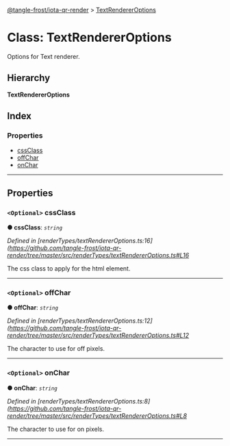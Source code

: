 [@tangle-frost/iota-qr-render](../README.md) > [TextRendererOptions](../classes/textrendereroptions.md)

# Class: TextRendererOptions

Options for Text renderer.

## Hierarchy

**TextRendererOptions**

## Index

### Properties

* [cssClass](textrendereroptions.md#cssclass)
* [offChar](textrendereroptions.md#offchar)
* [onChar](textrendereroptions.md#onchar)

---

## Properties

<a id="cssclass"></a>

### `<Optional>` cssClass

**● cssClass**: *`string`*

*Defined in [renderTypes/textRendererOptions.ts:16](https://github.com/tangle-frost/iota-qr-render/tree/master/src/renderTypes/textRendererOptions.ts#L16*

The css class to apply for the html element.

___
<a id="offchar"></a>

### `<Optional>` offChar

**● offChar**: *`string`*

*Defined in [renderTypes/textRendererOptions.ts:12](https://github.com/tangle-frost/iota-qr-render/tree/master/src/renderTypes/textRendererOptions.ts#L12*

The character to use for off pixels.

___
<a id="onchar"></a>

### `<Optional>` onChar

**● onChar**: *`string`*

*Defined in [renderTypes/textRendererOptions.ts:8](https://github.com/tangle-frost/iota-qr-render/tree/master/src/renderTypes/textRendererOptions.ts#L8*

The character to use for on pixels.

___

